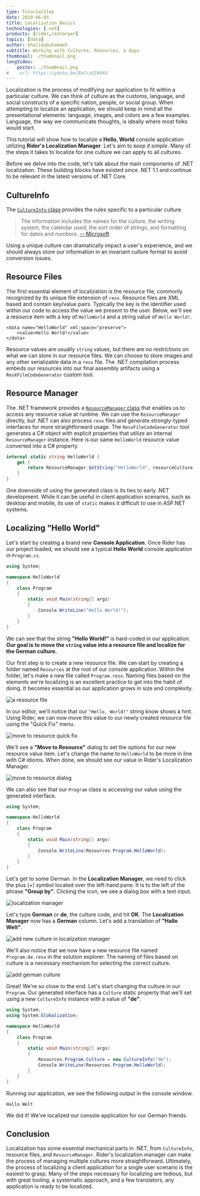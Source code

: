 ```yaml
---
type: TutorialStep
date: 2020-06-05
title: Localization Basics
technologies: [.net]
products: [rider,resharper]
topics: [data]
author: khalidabuhakmeh
subtitle: Working with Cultures, Resources, & Apps
thumbnail: ./thumbnail.png
longVideo: 
    poster: ./thumbnail.png
#    url: https://youtu.be/BxCrzUIm5kU
---
```


Localization is the process of modifying our application to fit within a particular culture. We can think of culture as the customs, language, and social constructs of a specific nation, people, or social group. When attempting to localize an application, we should keep in mind all the presentational elements: language, images, and colors are a few examples. Language, the way we communicate thoughts, is ideally where most folks would start.

This tutorial will show how to localize a **Hello, World** console application utilizing **Rider's Localization Manager**.  Let's aim to _keep it simple_. Many of the steps it takes to localize for one culture we can apply to all cultures.

Before we delve into the code, let's talk about the main components of .NET localization. These building blocks have existed since .NET 1.1 and continue to be relevant in the latest versions of .NET Core.

## CultureInfo

The [`CultureInfo` class](https://docs.microsoft.com/en-us/dotnet/api/system.globalization.cultureinfo) provides the rules specific to a particular culture. 

> The information includes the names for the culture, the writing system, the calendar used, the sort order of strings, and formatting for dates and numbers. [-- Microsoft](https://docs.microsoft.com/en-us/dotnet/api/system.globalization.cultureinfo)

Using a unique culture can dramatically impact a user's experience, and we should always store our information in an invariant culture format to avoid conversion issues.

## Resource Files

The first essential element of localization is the resource file, commonly recognized by its unique file extension of `resx`. Resource files are XML based and contain key/value pairs. Typically the key is the identifier used within our code to access the value we present to the user. Below, we'll see a resource item with a key of `HelloWorld` and a string value of `Hello World!`.

```console
<data name="HelloWorld" xml:space="preserve">
    <value>Hello World!</value>
</data>
```

Resource values are usually `string` values, but there are no restrictions on what we can store in our resource files. We can choose to store images and any other serializable data in a `resx` file. The .NET compilation process embeds our resources into our final assembly artifacts using a `ResXFileCodeGenerator` custom tool.

## Resource Manager

The .NET framework provides a [`ResourceManager` class](https://docs.microsoft.com/en-us/dotnet/api/system.resources.resourcemanager) that enables us to access any resource value at runtime. We can use the `ResourceManager` directly, but .NET can also process `resx` files and generate strongly-typed interfaces for more straightforward usage. The `ResxFileCodeGenerator` tool generates a C# object with explicit properties that utilize an internal `ResourceManager` instance. Here is our same `HelloWorld` resource value converted into a C# property.

```c#
internal static string HelloWorld {
    get {
        return ResourceManager.GetString("HelloWorld", resourceCulture);
    }
}
```

One downside of using the generated class is its ties to early .NET development. While it can be useful in client application scenarios, such as desktop and mobile, its use of `static` makes it difficult to use in ASP.NET systems.

## Localizing "Hello World"

Let's start by creating a brand new **Console Application**. Once Rider has our project loaded, we should see a typical **Hello World** console application in `Program.cs`.

```csharp
using System;

namespace HelloWorld
{
    class Program
    {
        static void Main(string[] args)
        {
            Console.WriteLine("Hello World!");
        }
    }
}
```

We can see that the string **"Hello World!"** is hard-coded in our application. **Our goal is to move the `string` value into a resource file and localize for the German culture.**

Our first step is to create a new resource file. We can start by creating a folder named `Resources` at the root of our console application. Within the folder, let's make a new file called `Program.resx`. Naming files based on the elements we're localizing is an excellent practice to get into the habit of doing. It becomes essential as our application grows in size and complexity.

![a resource file](1-resource-file.png)

In our editor, we'll notice that our `"Hello, World!"` string know shows a hint. Using Rider, we can now move this value to our newly created resource file using the "Quick Fix" menu.

![move to resource quick fix](2-quick-fix.png)

We'll see a **"Move to Resource"** dialog to set the options for our new resource value item. Let's change the name to `HelloWorld` to be more in line with C# idioms. When done, we should see our value in Rider's Localization Manager. 

![move to resource dialog](3-move-to-resource-dialog.png)

We can also see that our `Program` class is accessing our value using the generated interface.

```c#
using System;

namespace HelloWorld
{
    class Program
    {
        static void Main(string[] args)
        {
            Console.WriteLine(Resources.Program.HelloWorld);
        }
    }
}
```

Let's get to some German. In the **Localization Manager**, we need to click the plus (+) symbol located over the left-hand pane. It is to the left of the phrase **"Group by"**. Clicking the icon, we see a dialog box with a text input. 

![localization manager](4-localization-manager.png)

Let's type **German** or **de**, the culture code, and hit **OK**. The **Localization Manager** now has a **German** column. Let's add a translation of **"Hallo Welt"**.

![add new culture in localization manager](5-add-new-culture.png)

We'll also notice that we now have a new resource file named `Program.de.resx` in the solution explorer. The naming of files based on culture is a necessary mechanism for selecting the correct culture.

![add german culture](6-german-culture.png)

Great! We're so close to the end. Let's start changing the culture in our `Program`. Our generated interface has a `Culture` static property that we'll set using a new `CultureInfo` instance with a value of **"de"**.

```c#
using System;
using System.Globalization;

namespace HelloWorld
{
    class Program
    {
        static void Main(string[] args)
        {
            Resources.Program.Culture = new CultureInfo("de");
            Console.WriteLine(Resources.Program.HelloWorld);
        }
    }
}
```

Running our application, we see the following output in the console window.

```console
Hallo Welt
```

We did it! We've localized our console application for our German friends.

## Conclusion

Localization has some essential mechanical parts in .NET, from `CultureInfo`, resource files, and `ResourceManager`. Rider's localization manager can make the process of managing multiple cultures more straightforward. Ultimately, the process of localizing a client application for a single user scenario is the easiest to grasp. Many of the steps necessary for localizing are tedious, but with great tooling, a systematic approach, and a few translators, any application is ready to be localized.
